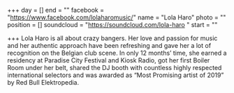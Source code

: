 +++
day = []
end = ""
facebook = "https://www.facebook.com/lolaharomusic/"
name = "Lola Haro"
photo = ""
position = []
soundcloud = "https://soundcloud.com/lola-haro "
start = ""

+++
Lola Haro is all about crazy bangers. Her love and passion for music and her authentic approach have been refreshing and gave her a lot of recognition on the Belgian club scene. In only 12 months’ time, she earned a residency at Paradise City Festival and Kiosk Radio, got her first Boiler Room under her belt, shared the DJ booth with countless highly respected international selectors and was awarded as “Most Promising artist of 2019” by Red Bull Elektropedia.